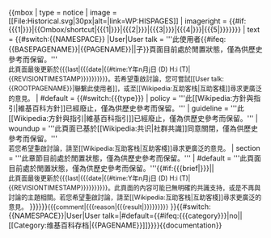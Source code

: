 {{mbox
| type = notice
| image = [[File:Historical.svg|30px|alt=|link=WP:HISPAGES]]
| imageright = {{#if:{{{1<includeonly>|</includeonly>}}}|{{Ombox/shortcut|{{{1|}}}|{{{2|}}}|{{{3|}}}|{{{4|}}}|{{{5|}}}}}}}
| text = {{#switch:{{NAMESPACE}}
|User|User talk = '''此使用者{{#ifeq:{{BASEPAGENAME}}|{{PAGENAME}}||子}}頁面目前處於閒置狀態，僅為供歷史參考而保留。'''<br/><span style="font-size:90%">此頁面最後更新於{{{last|{{{date|{{#time:Y年n月j日 (D) H:i (T)|{{REVISIONTIMESTAMP}}}}}}}}}}。若希望重啟討論，您可嘗試[[User talk:{{ROOTPAGENAME}}|聯繫此使用者]]，或至[[Wikipedia:互助客栈|互助客棧]]尋求更廣泛的意見。</span>
| #default = {{#switch:{{{type}}}
| policy = '''此[[Wikipedia:方針與指引|維基百科方針]]已經廢止，僅為供歷史參考而保留。'''
| guideline = '''此[[Wikipedia:方針與指引|維基百科指引]]已經廢止，僅為供歷史參考而保留。'''
| woundup = '''此頁面已基於[[Wikipedia:共识|社群共識]]同意關閉，僅為供歷史參考而保留。'''<br/><span style="font-size:90%">若您希望重啟討論，請至[[Wikipedia:互助客栈|互助客棧]]尋求更廣泛的意見。</span>
| section = '''此章節目前處於閒置狀態，僅為供歷史參考而保留。'''
| #default = '''此頁面目前處於閒置狀態，僅為供歷史參考而保留。'''{{#if:{{{brief|}}}||<br/><span style="font-size:90%">此頁面最後更新於{{{last|{{{date|{{#time:Y年n月j日 (D) H:i (T)|{{REVISIONTIMESTAMP}}}}}}}}}}。此頁面的內容可能已無明確的共識支持，或是不再與討論的主題相關。若您希望重啟討論，請至[[Wikipedia:互助客栈|互助客棧]]尋求更廣泛的意見。</span>
}}}}}}<span style="font-size: 90%">{{{comment|{{{reason|{{{result|}}}}}}}}}</span>
}}<includeonly>{{#switch:{{NAMESPACE}}|User|User talk=|#default={{#ifeq:{{{category}}}|no||[[Category:维基百科存档|{{PAGENAME}}]]}}}}</includeonly><noinclude>{{documentation}}</noinclude>
